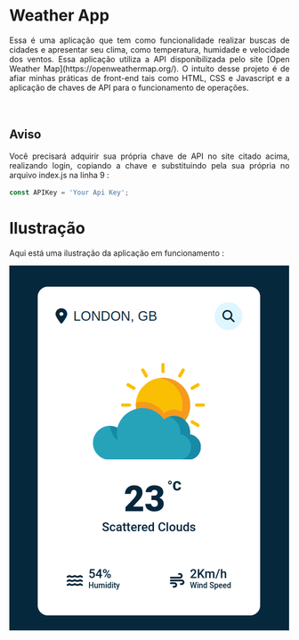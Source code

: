 # Weather App

<div align="justify">
Essa é uma aplicação que tem como funcionalidade realizar buscas de cidades e apresentar seu clima, como temperatura, humidade e velocidade dos ventos. Essa aplicação utiliza a API disponibilizada pelo site [Open Weather Map](https://openweathermap.org/). O intuito desse projeto é de afiar minhas práticas de front-end tais como HTML, CSS e Javascript e a aplicação de chaves de API para o funcionamento de operações.
</div>
<br></br>

## Aviso

<div align="justify">
Você precisará adquirir sua própria chave de API no site citado acima, realizando login, copiando a chave e substituindo pela sua própria no arquivo index.js na linha 9 :

```javascript
const APIKey = 'Your Api Key';
```
</div>

# Ilustração
Aqui está uma ilustração da aplicação em funcionamento :

![screenshot](screenshot.png)
